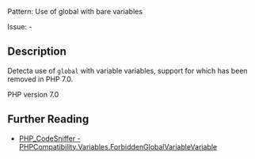 Pattern: Use of global with bare variables

Issue: -

## Description

Detecta use of `global` with variable variables, support for which has been removed in PHP 7.0.

PHP version 7.0

## Further Reading

* [PHP_CodeSniffer - PHPCompatibility.Variables.ForbiddenGlobalVariableVariable](https://github.com/PHPCompatibility/PHPCompatibility/tree/develop/PHPCompatibility/Sniffs/Variables/ForbiddenGlobalVariableVariableSniff.php)